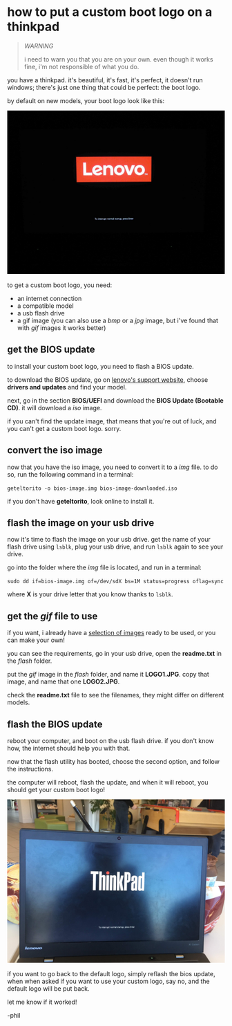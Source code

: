 # how to put a custom boot logo on a thinkpad

> *WARNING*
>
> i need to warn you that you are on your own. even though it works fine, i'm not responsible of what you do.

you have a thinkpad. it's beautiful, it's fast, it's perfect, it doesn't run windows; there's just one thing that could be perfect: the boot logo.

by default on new models, your boot logo look like this:

![](/img/thinkpad-custom-boot-logo/default-logo.jpg)

to get a custom boot logo, you need:

* an internet connection
* a compatible model
* a usb flash drive
* a gif image (you can also use a *bmp* or a *jpg* image, but i've found that with *gif* images it works better)

## get the BIOS update

to install your custom boot logo, you need to flash a BIOS update.

to download the BIOS update, go on [lenovo's support website](https://pcsupport.lenovo.com/us/en), choose **drivers and updates** and find your model.

next, go in the section **BIOS/UEFI** and download the **BIOS Update (Bootable CD)**. it will download a *iso* image.

if you can't find the update image, that means that you're out of luck, and you can't get a custom boot logo. sorry.

## convert the iso image

now that you have the iso image, you need to convert it to a *img* file. to do so, run the following command in a terminal:

`geteltorito -o bios-image.img bios-image-downloaded.iso`

if you don't have **geteltorito**, look online to install it.

## flash the image on your usb drive

now it's time to flash the image on your usb drive. get the name of your flash drive using `lsblk`, plug your usb drive, and run `lsblk` again to see your drive.

go into the folder where the *img* file is located, and run in a terminal:

`sudo dd if=bios-image.img of=/dev/sdX bs=1M status=progress oflag=sync`

where **X** is your drive letter that you know thanks to `lsblk`.

## get the *gif* file to use

if you want, i already have a [selection of images](/img/thinkpad-custom-boot-logo/boot-logo/) ready to be used, or you can make your own!

you can see the requirements, go in your usb drive, open the **readme.txt** in the *flash* folder.

put the *gif* image in the *flash* folder, and name it **LOGO1.JPG**. copy that image, and name that one **LOGO2.JPG**.

check the **readme.txt** file to see the filenames, they might differ on different models.

## flash the BIOS update

reboot your computer, and boot on the usb flash drive. if you don't know how, the internet should help you with that.

now that the flash utility has booted, choose the second option, and follow the instructions.

the computer will reboot, flash the update, and when it will reboot, you should get your custom boot logo!

![](/img/thinkpad-custom-boot-logo/custom-logo.jpg)

if you want to go back to the default logo, simply reflash the bios update, when when asked if you want to use your custom logo, say no, and the default logo will be put back.

let me know if it worked!

-phil
